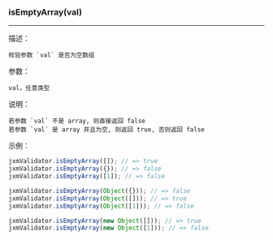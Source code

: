 
### isEmptyArray(val)

----------

描述：

    校验参数 `val` 是否为空数组

参数：

    val，任意类型

说明：

    若参数 `val` 不是 array, 则直接返回 false
    若参数 `val` 是 array 并且为空, 则返回 true, 否则返回 false

示例：

```javascript
jxmValidator.isEmptyArray([]); // => true
jxmValidator.isEmptyArray({}); // => false
jxmValidator.isEmptyArray([1]); // => false

jxmValidator.isEmptyArray(Object({})); // => false
jxmValidator.isEmptyArray(Object([])); // => true
jxmValidator.isEmptyArray(Object([1])); // => false

jxmValidator.isEmptyArray(new Object([])); // => true
jxmValidator.isEmptyArray(new Object([1])); // => false
```
